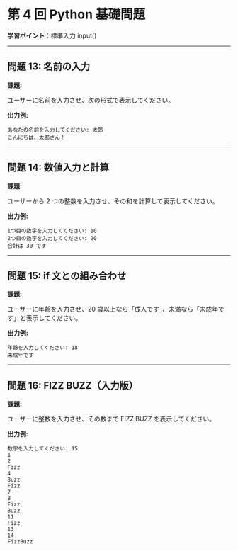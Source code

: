 # 第 4 回 Python 基礎問題

**学習ポイント**：標準入力 input()

---

## **問題 13: 名前の入力**

**課題:**

ユーザーに名前を入力させ、次の形式で表示してください。

**出力例:**

```
あなたの名前を入力してください: 太郎
こんにちは、太郎さん！
```

---

## **問題 14: 数値入力と計算**

**課題:**

ユーザーから 2 つの整数を入力させ、その和を計算して表示してください。

**出力例:**

```
1つ目の数字を入力してください: 10
2つ目の数字を入力してください: 20
合計は 30 です
```

---

## **問題 15: if 文との組み合わせ**

**課題:**

ユーザーに年齢を入力させ、20 歳以上なら「成人です」、未満なら「未成年です」と表示してください。

**出力例:**

```
年齢を入力してください: 18
未成年です
```

---

## **問題 16: FIZZ BUZZ（入力版）**

**課題:**

ユーザーに整数を入力させ、その数まで FIZZ BUZZ を表示してください。

**出力例:**

```
数字を入力してください: 15
1
2
Fizz
4
Buzz
Fizz
7
8
Fizz
Buzz
11
Fizz
13
14
FizzBuzz
```
